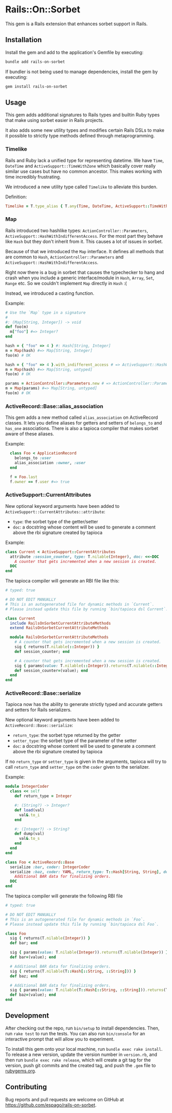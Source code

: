 # Rails::On::Sorbet

This gem is a Rails extension that enhances sorbet support in Rails.

## Installation

Install the gem and add to the application's Gemfile by executing:

```bash
bundle add rails-on-sorbet
```

If bundler is not being used to manage dependencies, install the gem by executing:

```bash
gem install rails-on-sorbet
```

## Usage

This gem adds additional signatures to Rails types and builtin Ruby types that
make using sorbet easier in Rails projects.

It also adds some new utility types and modifies certain Rails DSLs
to make it possible to strictly type methods defined through metaprogramming.

### Timelike

Rails and Ruby lack a unified type for representing datetime.
We have `Time`, `DateTime` and `ActiveSupport::TimeWithZone` which basically
cover really similar use cases but have no common ancestor.
This makes working with time incredibly frustrating.

We introduced a new utility type called `Timelike` to alleviate this burden.

Definition:
```rb
Timelike = T.type_alias { T.any(Time, DateTime, ActiveSupport::TimeWithZone) }
```

### Map

Rails introduced two hashlike types: `ActionController::Parameters`, `ActiveSupport::HashWithIndifferentAccess`.
For the most part they behave like `Hash` but they don't inherit from it.
This causes a lot of issues in sorbet.

Because of that we introduced the `Map` interface.
It defines all methods that are common to `Hash`, `ActionController::Parameters` and `ActiveSupport::HashWithIndifferentAccess`.

Right now there is a bug in sorbet that causes the typechecker to hang and crash when you include a generic interface/module in `Hash`, `Array`, `Set`, `Range` etc.
So we couldn't implement `Map` directly in `Hash` :(

Instead, we introduced a casting function.

Example:
```rb
# Use the `Map` type in a signature
#
#: (Map[String, Integer]) -> void
def foo(m)
  m["foo"] #=> Integer?
end

hash = { "foo" => 4 } #: Hash[String, Integer]
m = Map(hash) #=> Map[String, Integer]
foo(m) # OK

hash = { "foo" => 4 }.with_indifferent_access # => ActiveSupport::HashWithIndifferentAccess
m = Map(hash) #=> Map[String, untyped]
foo(m) # OK

params = ActionController::Parameters.new # => ActionController::Parameters
m = Map(params) #=> Map[String, untyped]
foo(m) # OK
```

### ActiveRecord::Base::alias_association

This gem adds a new method called `alias_association` on ActiveRecord classes.
It lets you define aliases for getters and setters of `belongs_to` and `has_one` associations. There is also a tapioca compiler that makes sorbet aware of these aliases.

Example:
```rb
  class Foo < ApplicationRecord
    belongs_to :user
    alias_association :owner, :user
  end

  f = Foo.last
  f.owner == f.user #=> true
```

### ActiveSupport::CurrentAttributes

New optional keyword arguments have been added to `ActiveSupport::CurrentAttributes::attribute`:
- `type`: the sorbet type of the getter/setter
- `doc`: a docstring whose content will be used to generate a comment above the rbi signature created by tapioca

Example:
```rb
class Current < ActiveSupport::CurrentAttributes
  attribute :session_counter, type: T.nilable(Integer), doc: <<~DOC
    A counter that gets incremented when a new session is created.
  DOC
end
```

The tapioca compiler will generate an RBI file like this:

```rb
# typed: true

# DO NOT EDIT MANUALLY
# This is an autogenerated file for dynamic methods in `Current`.
# Please instead update this file by running `bin/tapioca dsl Current`.

class Current
  include RailsOnSorbetCurrentAttributeMethods
  extend RailsOnSorbetCurrentAttributeMethods

  module RailsOnSorbetCurrentAttributeMethods
    # A counter that gets incremented when a new session is created.
    sig { returns(T.nilable(::Integer)) }
    def session_counter; end

    # A counter that gets incremented when a new session is created.
    sig { params(value: T.nilable(::Integer)).returns(T.nilable(::Integer)) }
    def session_counter=(value); end
  end
end
```

### ActiveRecord::Base::serialize

Tapioca now has the ability to generate strictly typed and accurate getters and setters for Rails serializers.

New optional keyword arguments have been added to `ActiveRecord::Base::serialize`:
- `return_type`: the sorbet type returned by the getter
- `setter_type`: the sorbet type of the parameter of the setter
- `doc`: a docstring whose content will be used to generate a comment above the rbi signature created by tapioca

If no `return_type` or `setter_type` is given in the arguments, tapioca will try to call `return_type` and `setter_type` on the `coder` given to the serializer.

Example:
```rb
module IntegerCoder
  class << self
    def return_type = Integer

    #: (String?) -> Integer?
    def load(val)
      val&.to_i
    end

    #: (Integer?) -> String?
    def dump(val)
      val&.to_s
    end
  end
end

class Foo < ActiveRecord::Base
  serialize :bar, coder: IntegerCoder
  serialize :baz, coder: YAML, return_type: T::Hash[String, String], doc: <<~DOC
    Additional BAR data for finalizing orders.
  DOC
end
```

The tapioca compiler will generate the following RBI file

```rb
# typed: true

# DO NOT EDIT MANUALLY
# This is an autogenerated file for dynamic methods in `Foo`.
# Please instead update this file by running `bin/tapioca dsl Foo`.

class Foo
  sig { returns(T.nilable(Integer)) }
  def bar; end

  sig { params(value: T.nilable(Integer)).returns(T.nilable(Integer)) }
  def bar=(value); end

  # Additional BAR data for finalizing orders.
  sig { returns(T.nilable(T::Hash[::String, ::String])) }
  def baz; end

  # Additional BAR data for finalizing orders.
  sig { params(value: T.nilable(T::Hash[::String, ::String])).returns(T.nilable(T::Hash[::String, ::String])) }
  def baz=(value); end
end
```

## Development

After checking out the repo, run `bin/setup` to install dependencies. Then, run `rake test` to run the tests. You can also run `bin/console` for an interactive prompt that will allow you to experiment.

To install this gem onto your local machine, run `bundle exec rake install`. To release a new version, update the version number in `version.rb`, and then run `bundle exec rake release`, which will create a git tag for the version, push git commits and the created tag, and push the `.gem` file to [rubygems.org](https://rubygems.org).

## Contributing

Bug reports and pull requests are welcome on GitHub at https://github.com/espago/rails-on-sorbet.
